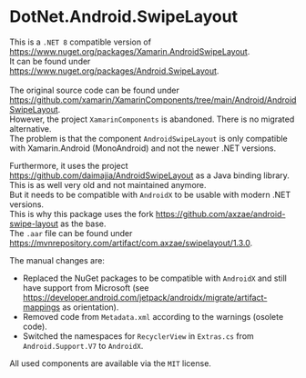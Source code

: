 # DotNet.Android.SwipeLayout
This is a ```.NET 8``` compatible version of https://www.nuget.org/packages/Xamarin.AndroidSwipeLayout. \
It can be found under https://www.nuget.org/packages/Android.SwipeLayout. \
\
The original source code can be found under https://github.com/xamarin/XamarinComponents/tree/main/Android/AndroidSwipeLayout. \
However, the project ```XamarinComponents``` is abandoned. There is no migrated alternative. \
The problem is that the component ```AndroidSwipeLayout``` is only compatible with Xamarin.Android (MonoAndroid) and not the newer .NET versions.

Furthermore, it uses the project https://github.com/daimajia/AndroidSwipeLayout as a Java binding library. \
This is as well very old and not maintained anymore. \
But it needs to be compatible with ```AndroidX``` to be usable with modern .NET versions. \
This is why this package uses the fork https://github.com/axzae/android-swipe-layout as the base. \
The ```.aar``` file can be found under https://mvnrepository.com/artifact/com.axzae/swipelayout/1.3.0.

The manual changes are:
- Replaced the NuGet packages to be compatible with ```AndroidX``` and still have support from Microsoft (see https://developer.android.com/jetpack/androidx/migrate/artifact-mappings as orientation).
- Removed code from ```Metadata.xml``` according to the warnings (osolete code).
- Switched the namespaces for ```RecyclerView``` in ```Extras.cs``` from ```Android.Support.V7``` to ```AndroidX```.

All used components are available via the ```MIT``` license.
